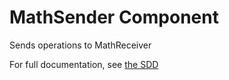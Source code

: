 # MathSender Component

Sends operations to MathReceiver

For full documentation, see [the SDD](docs/sdd.md)
